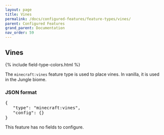 ```yaml
---
layout: page
title: Vines
permalink: /docs/configured-features/feature-types/vines/
parent: Configured Features
grand_parent: Documentation
nav_order: 59
---
```


## Vines

<head>
    {% include field-type-colors.html %}
</head>

The `minecraft:vines` feature type is used to place vines. In vanilla, it is used in the Jungle biome.

### JSON format

<pre>
{
   "type": "minecraft:vines",
   "config": {}
}
</pre>

This feature has no fields to configure.
